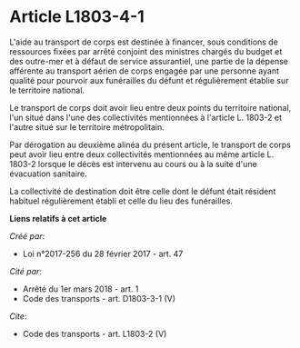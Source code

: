 # Article L1803-4-1

L'aide au transport de corps est destinée à financer, sous conditions de ressources fixées par arrêté conjoint des ministres
chargés du budget et des outre-mer et à défaut de service assurantiel, une partie de la dépense afférente au transport aérien
de corps engagée par une personne ayant qualité pour pourvoir aux funérailles du défunt et régulièrement établie sur le
territoire national. 

Le transport de corps doit avoir lieu entre deux points du territoire national, l'un situé dans l'une des collectivités
mentionnées à l'article L. 1803-2 et l'autre situé sur le territoire métropolitain. 

Par dérogation au deuxième alinéa du présent article, le transport de corps peut avoir lieu entre deux collectivités
mentionnées au même article L. 1803-2 lorsque le décès est intervenu au cours ou à la suite d'une évacuation sanitaire. 

La collectivité de destination doit être celle dont le défunt était résident habituel régulièrement établi et celle du lieu
des funérailles.

**Liens relatifs à cet article**

_Créé par_:

  - Loi n°2017-256 du 28 février 2017 - art. 47

_Cité par_:

  - Arrêté du 1er mars 2018 - art. 1
  - Code des transports - art. D1803-3-1 (V)

_Cite_:

  - Code des transports - art. L1803-2 (V)
